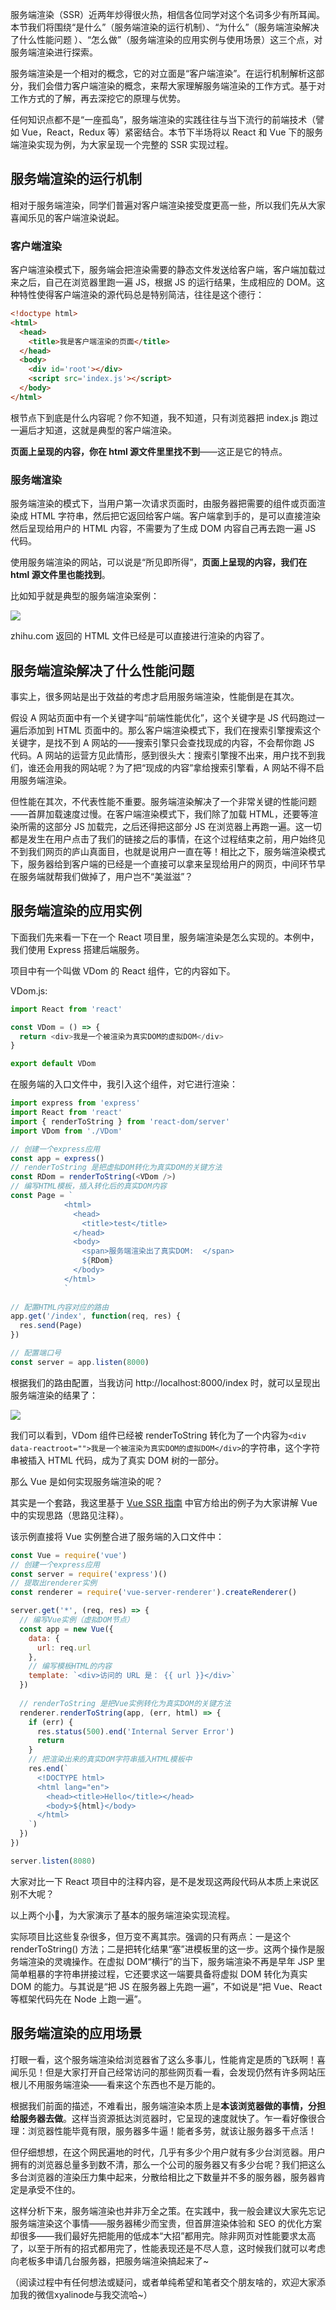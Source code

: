 
 
服务端渲染（SSR）近两年炒得很火热，相信各位同学对这个名词多少有所耳闻。本节我们将围绕“是什么”（服务端渲染的运行机制）、“为什么”（服务端渲染解决了什么性能问题  ）、“怎么做”（服务端渲染的应用实例与使用场景）这三个点，对服务端渲染进行探索。

服务端渲染是一个相对的概念，它的对立面是“客户端渲染”。在运行机制解析这部分，我们会借力客户端渲染的概念，来帮大家理解服务端渲染的工作方式。基于对工作方式的了解，再去深挖它的原理与优势。

任何知识点都不是“一座孤岛”，服务端渲染的实践往往与当下流行的前端技术（譬如 Vue，React，Redux 等）紧密结合。本节下半场将以 React 和 Vue 下的服务端渲染实现为例，为大家呈现一个完整的 SSR 实现过程。

## 服务端渲染的运行机制

相对于服务端渲染，同学们普遍对客户端渲染接受度更高一些，所以我们先从大家喜闻乐见的客户端渲染说起。

### 客户端渲染

客户端渲染模式下，服务端会把渲染需要的静态文件发送给客户端，客户端加载过来之后，自己在浏览器里跑一遍 JS，根据 JS 的运行结果，生成相应的 DOM。这种特性使得客户端渲染的源代码总是特别简洁，往往是这个德行：

```html
<!doctype html>
<html>
  <head>
    <title>我是客户端渲染的页面</title>
  </head>
  <body>
    <div id='root'></div>
    <script src='index.js'></script>
  </body>
</html>
```

根节点下到底是什么内容呢？你不知道，我不知道，只有浏览器把 index.js 跑过一遍后才知道，这就是典型的客户端渲染。

**页面上呈现的内容，你在 html 源文件里里找不到**——这正是它的特点。   
  
### 服务端渲染

服务端渲染的模式下，当用户第一次请求页面时，由服务器把需要的组件或页面渲染成 HTML 字符串，然后把它返回给客户端。客户端拿到手的，是可以直接渲染然后呈现给用户的 HTML 内容，不需要为了生成 DOM 内容自己再去跑一遍 JS 代码。 

使用服务端渲染的网站，可以说是“所见即所得”，**页面上呈现的内容，我们在 html 源文件里也能找到**。

比如知乎就是典型的服务端渲染案例：    

![](./images/166162c1cbad2c64~tplv-t2oaga2asx-image.image.png) 

zhihu&#46;com 返回的 HTML 文件已经是可以直接进行渲染的内容了。


## 服务端渲染解决了什么性能问题

事实上，很多网站是出于效益的考虑才启用服务端渲染，性能倒是在其次。 

假设 A 网站页面中有一个关键字叫“前端性能优化”，这个关键字是 JS 代码跑过一遍后添加到 HTML 页面中的。那么客户端渲染模式下，我们在搜索引擎搜索这个关键字，是找不到 A 网站的——搜索引擎只会查找现成的内容，不会帮你跑 JS 代码。A 网站的运营方见此情形，感到很头大：搜索引擎搜不出来，用户找不到我们，谁还会用我的网站呢？为了把“现成的内容”拿给搜索引擎看，A 网站不得不启用服务端渲染。   
   
但性能在其次，不代表性能不重要。服务端渲染解决了一个非常关键的性能问题——首屏加载速度过慢。在客户端渲染模式下，我们除了加载 HTML，还要等渲染所需的这部分 JS 加载完，之后还得把这部分 JS 在浏览器上再跑一遍。这一切都是发生在用户点击了我们的链接之后的事情，在这个过程结束之前，用户始终见不到我们网页的庐山真面目，也就是说用户一直在等！相比之下，服务端渲染模式下，服务器给到客户端的已经是一个直接可以拿来呈现给用户的网页，中间环节早在服务端就帮我们做掉了，用户岂不“美滋滋”？   

## 服务端渲染的应用实例 

下面我们先来看一下在一个 React 项目里，服务端渲染是怎么实现的。本例中，我们使用 Express 搭建后端服务。

项目中有一个叫做 VDom 的 React 组件，它的内容如下。 

VDom.js:

```javascript
import React from 'react'

const VDom = () => {
  return <div>我是一个被渲染为真实DOM的虚拟DOM</div>
}

export default VDom
```   

在服务端的入口文件中，我引入这个组件，对它进行渲染：


```javascript
import express from 'express'
import React from 'react'
import { renderToString } from 'react-dom/server'
import VDom from './VDom'

// 创建一个express应用
const app = express()
// renderToString 是把虚拟DOM转化为真实DOM的关键方法
const RDom = renderToString(<VDom />)
// 编写HTML模板，插入转化后的真实DOM内容
const Page = `
            <html>
              <head>
                <title>test</title>
              </head>
              <body>
                <span>服务端渲染出了真实DOM:  </span>
                ${RDom}
              </body>
            </html>
            `
            
// 配置HTML内容对应的路由
app.get('/index', function(req, res) {
  res.send(Page)
})

// 配置端口号
const server = app.listen(8000)
```  


根据我们的路由配置，当我访问 http://localhost:8000/index 时，就可以呈现出服务端渲染的结果了：    

![](./images/16615e831fa4c113~tplv-t2oaga2asx-image.image.png)  

我们可以看到，VDom 组件已经被 renderToString 转化为了一个内容为```<div data-reactroot="">我是一个被渲染为真实DOM的虚拟DOM</div>```的字符串，这个字符串被插入 HTML 代码，成为了真实 DOM 树的一部分。  

那么 Vue 是如何实现服务端渲染的呢？

其实是一个套路，我这里基于 [Vue SSR 指南](https://ssr.vuejs.org/zh/#%E4%BB%80%E4%B9%88%E6%98%AF%E6%9C%8D%E5%8A%A1%E5%99%A8%E7%AB%AF%E6%B8%B2%E6%9F%93-ssr-%EF%BC%9F) 中官方给出的例子为大家讲解 Vue 中的实现思路（思路见注释）。

该示例直接将 Vue 实例整合进了服务端的入口文件中：  


```javascript
const Vue = require('vue')
// 创建一个express应用
const server = require('express')()
// 提取出renderer实例
const renderer = require('vue-server-renderer').createRenderer()

server.get('*', (req, res) => {
  // 编写Vue实例（虚拟DOM节点）
  const app = new Vue({
    data: {
      url: req.url
    },
    // 编写模板HTML的内容
    template: `<div>访问的 URL 是： {{ url }}</div>`
  })
    
  // renderToString 是把Vue实例转化为真实DOM的关键方法
  renderer.renderToString(app, (err, html) => {
    if (err) {
      res.status(500).end('Internal Server Error')
      return
    }
    // 把渲染出来的真实DOM字符串插入HTML模板中
    res.end(`
      <!DOCTYPE html>
      <html lang="en">
        <head><title>Hello</title></head>
        <body>${html}</body>
      </html>
    `)
  })
})

server.listen(8080)
```

大家对比一下 React 项目中的注释内容，是不是发现这两段代码从本质上来说区别不大呢？      

以上两个小🌰，为大家演示了基本的服务端渲染实现流程。

实际项目比这些复杂很多，但万变不离其宗。强调的只有两点：一是这个 renderToString() 方法；二是把转化结果“塞”进模板里的这一步。这两个操作是服务端渲染的灵魂操作。在虚拟 DOM“横行”的当下，服务端渲染不再是早年 JSP 里简单粗暴的字符串拼接过程，它还要求这一端要具备将虚拟 DOM 转化为真实 DOM 的能力。与其说是“把 JS 在服务器上先跑一遍”，不如说是“把 Vue、React 等框架代码先在 Node 上跑一遍”。   
   
## 服务端渲染的应用场景

打眼一看，这个服务端渲染给浏览器省了这么多事儿，性能肯定是质的飞跃啊！喜闻乐见！但是大家打开自己经常访问的那些网页看一看，会发现仍然有许多网站压根儿不用服务端渲染——看来这个东西也不是万能的。    

根据我们前面的描述，不难看出，服务端渲染本质上是**本该浏览器做的事情，分担给服务器去做**。这样当资源抵达浏览器时，它呈现的速度就快了。乍一看好像很合理：浏览器性能毕竟有限，服务器多牛逼！能者多劳，就该让服务器多干点活！ 

但仔细想想，在这个网民遍地的时代，几乎有多少个用户就有多少台浏览器。用户拥有的浏览器总量多到数不清，那么一个公司的服务器又有多少台呢？我们把这么多台浏览器的渲染压力集中起来，分散给相比之下数量并不多的服务器，服务器肯定是承受不住的。 

这样分析下来，服务端渲染也并非万全之策。在实践中，我一般会建议大家先忘记服务端渲染这个事情——服务器稀少而宝贵，但首屏渲染体验和 SEO 的优化方案却很多——我们最好先把能用的低成本“大招”都用完。除非网页对性能要求太高了，以至于所有的招式都用完了，性能表现还是不尽人意，这时候我们就可以考虑向老板多申请几台服务器，把服务端渲染搞起来了~

（阅读过程中有任何想法或疑问，或者单纯希望和笔者交个朋友啥的，欢迎大家添加我的微信xyalinode与我交流哈~）